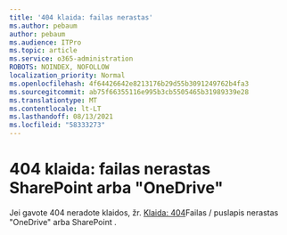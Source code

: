 ```yaml
---
title: '404 klaida: failas nerastas'
ms.author: pebaum
author: pebaum
ms.audience: ITPro
ms.topic: article
ms.service: o365-administration
ROBOTS: NOINDEX, NOFOLLOW
localization_priority: Normal
ms.openlocfilehash: 4f64426642e8213176b29d55b3091249762b4fa3
ms.sourcegitcommit: ab75f66355116e995b3cb5505465b31989339e28
ms.translationtype: MT
ms.contentlocale: lt-LT
ms.lasthandoff: 08/13/2021
ms.locfileid: "58333273"
---
```

# <a name="error-404-file-not-found-in-sharepoint-or-onedrive"></a>404 klaida: failas nerastas SharePoint arba "OneDrive"

Jei gavote 404 neradote klaidos, žr. [Klaida: 404](https://docs.microsoft.com/sharepoint/troubleshoot/administration/error-404-onedrive-sharepoint)Failas / puslapis nerastas "OneDrive" arba SharePoint .